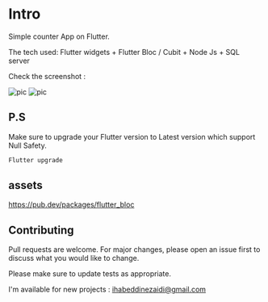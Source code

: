 # Intro

Simple counter App on Flutter.

The tech used: Flutter widgets + Flutter Bloc / Cubit + Node Js + SQL server 

Check the screenshot :

![pic](https://i.postimg.cc/QdMKR6Jf/Screenshot-2021-10-30-07-58-40.png)
![pic](https://i.postimg.cc/gkmZKcXF/Screenshot-2021-10-30-07-58-34.png)



## P.S

Make sure to upgrade your Flutter version to Latest version which support Null Safety.

```bash
Flutter upgrade
```

## assets

https://pub.dev/packages/flutter_bloc

## Contributing
Pull requests are welcome. For major changes, please open an issue first to discuss what you would like to change.

Please make sure to update tests as appropriate.

I'm available for new projects : ihabeddinezaidi@gmail.com
